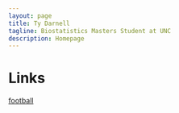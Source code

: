 ```yaml
---
layout: page
title: Ty Darnell
tagline: Biostatistics Masters Student at UNC
description: Homepage
---
```


# Links
[football](football663.html)
